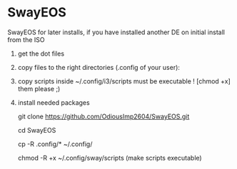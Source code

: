 # SwayEOS
SwayEOS
for later installs, if you have installed another DE on initial install from the ISO

1) get the dot files

2) copy files to the right directories (.config of your user):

3) copy scripts inside ~/.config/i3/scripts must be executable ! [chmod +x] them please ;)

4) install needed packages

    git clone https://github.com/OdiousImp2604/SwayEOS.git

    cd SwayEOS

    cp -R .config/* ~/.config/

    chmod -R +x ~/.config/sway/scripts (make scripts executable)

